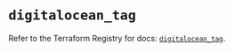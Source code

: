 # `digitalocean_tag`

Refer to the Terraform Registry for docs: [`digitalocean_tag`](https://registry.terraform.io/providers/digitalocean/digitalocean/2.57.0/docs/resources/tag).
